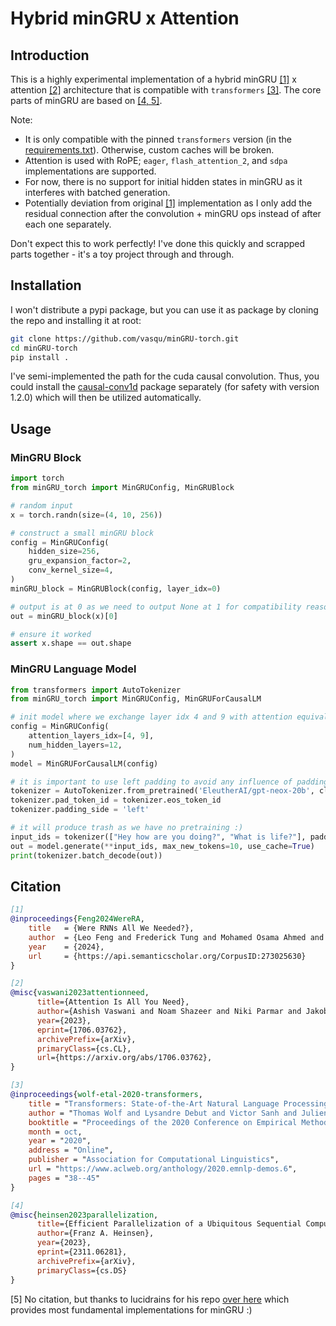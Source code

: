 # Hybrid minGRU x Attention

## Introduction

This is a highly experimental implementation of a hybrid minGRU [[1]](#citation) x attention [[2]](#citation) architecture 
that is compatible with `transformers` [[3]](#citation). The core parts of minGRU are based on [[4, 5]](#citation).

Note:
- It is only compatible with the pinned `transformers` version (in the [requirements.txt](requirements.txt)). Otherwise, custom caches will be broken.
- Attention is used with RoPE; `eager`, `flash_attention_2`, and `sdpa` implementations are supported.
- For now, there is no support for initial hidden states in minGRU as it interferes with batched generation.
- Potentially deviation from original [[1]](#citation) implementation as I only add the residual connection after 
the convolution + minGRU ops instead of after each one separately.

Don't expect this to work perfectly! I've done this quickly and scrapped parts together - it's a toy project through and through.


## Installation
I won't distribute a pypi package, but you can use it as package by cloning the repo and installing it at root:
```bash
git clone https://github.com/vasqu/minGRU-torch.git
cd minGRU-torch
pip install .
```
I've semi-implemented the path for the cuda causal convolution. Thus, you could install the
[causal-conv1d](https://github.com/Dao-AILab/causal-conv1d) package separately (for safety with version 1.2.0) which will then be utilized automatically.


## Usage
### MinGRU Block
```python
import torch
from minGRU_torch import MinGRUConfig, MinGRUBlock

# random input
x = torch.randn(size=(4, 10, 256))

# construct a small minGRU block
config = MinGRUConfig(
    hidden_size=256,
    gru_expansion_factor=2,
    conv_kernel_size=4,
)
minGRU_block = MinGRUBlock(config, layer_idx=0)

# output is at 0 as we need to output None at 1 for compatibility reasons 
out = minGRU_block(x)[0]

# ensure it worked
assert x.shape == out.shape
```

### MinGRU Language Model
```python
from transformers import AutoTokenizer
from minGRU_torch import MinGRUConfig, MinGRUForCausalLM

# init model where we exchange layer idx 4 and 9 with attention equivalents
config = MinGRUConfig(
    attention_layers_idx=[4, 9],
    num_hidden_layers=12,
)
model = MinGRUForCausalLM(config)

# it is important to use left padding to avoid any influence of padding tokens
tokenizer = AutoTokenizer.from_pretrained('EleutherAI/gpt-neox-20b', clean_up_tokenization_spaces=True)
tokenizer.pad_token_id = tokenizer.eos_token_id
tokenizer.padding_side = 'left'

# it will produce trash as we have no pretraining :)
input_ids = tokenizer(["Hey how are you doing?", "What is life?"], padding=True, return_tensors="pt")
out = model.generate(**input_ids, max_new_tokens=10, use_cache=True)
print(tokenizer.batch_decode(out))
```


## Citation

```bibtex
[1]
@inproceedings{Feng2024WereRA,
    title   = {Were RNNs All We Needed?},
    author  = {Leo Feng and Frederick Tung and Mohamed Osama Ahmed and Yoshua Bengio and Hossein Hajimirsadegh},
    year    = {2024},
    url     = {https://api.semanticscholar.org/CorpusID:273025630}
}

[2]
@misc{vaswani2023attentionneed,
      title={Attention Is All You Need}, 
      author={Ashish Vaswani and Noam Shazeer and Niki Parmar and Jakob Uszkoreit and Llion Jones and Aidan N. Gomez and Lukasz Kaiser and Illia Polosukhin},
      year={2023},
      eprint={1706.03762},
      archivePrefix={arXiv},
      primaryClass={cs.CL},
      url={https://arxiv.org/abs/1706.03762}, 
}

[3]
@inproceedings{wolf-etal-2020-transformers,
    title = "Transformers: State-of-the-Art Natural Language Processing",
    author = "Thomas Wolf and Lysandre Debut and Victor Sanh and Julien Chaumond and Clement Delangue and Anthony Moi and Pierric Cistac and Tim Rault and Rémi Louf and Morgan Funtowicz and Joe Davison and Sam Shleifer and Patrick von Platen and Clara Ma and Yacine Jernite and Julien Plu and Canwen Xu and Teven Le Scao and Sylvain Gugger and Mariama Drame and Quentin Lhoest and Alexander M. Rush",
    booktitle = "Proceedings of the 2020 Conference on Empirical Methods in Natural Language Processing: System Demonstrations",
    month = oct,
    year = "2020",
    address = "Online",
    publisher = "Association for Computational Linguistics",
    url = "https://www.aclweb.org/anthology/2020.emnlp-demos.6",
    pages = "38--45"
}

[4]
@misc{heinsen2023parallelization,
      title={Efficient Parallelization of a Ubiquitous Sequential Computation}, 
      author={Franz A. Heinsen},
      year={2023},
      eprint={2311.06281},
      archivePrefix={arXiv},
      primaryClass={cs.DS}
}
```

[5] No citation, but thanks to lucidrains for his repo [over here](https://github.com/lucidrains/minGRU-pytorch)
which provides most fundamental implementations for minGRU :)
